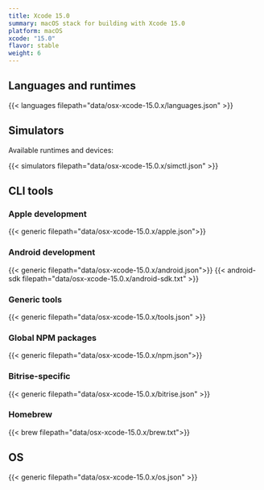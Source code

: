 ```yaml
---
title: Xcode 15.0
summary: macOS stack for building with Xcode 15.0
platform: macOS
xcode: "15.0"
flavor: stable
weight: 6
---
```


## Languages and runtimes

{{< languages filepath="data/osx-xcode-15.0.x/languages.json" >}}

## Simulators

Available runtimes and devices:

{{< simulators filepath="data/osx-xcode-15.0.x/simctl.json" >}}

## CLI tools

### Apple development

{{< generic filepath="data/osx-xcode-15.0.x/apple.json">}}

### Android development

{{< generic filepath="data/osx-xcode-15.0.x/android.json">}}
{{< android-sdk filepath="data/osx-xcode-15.0.x/android-sdk.txt" >}}

### Generic tools

{{< generic filepath="data/osx-xcode-15.0.x/tools.json" >}}

### Global NPM packages

{{< generic filepath="data/osx-xcode-15.0.x/npm.json">}}

### Bitrise-specific

{{< generic filepath="data/osx-xcode-15.0.x/bitrise.json" >}}

### Homebrew

{{< brew filepath="data/osx-xcode-15.0.x/brew.txt">}}

## OS

{{< generic filepath="data/osx-xcode-15.0.x/os.json" >}}
